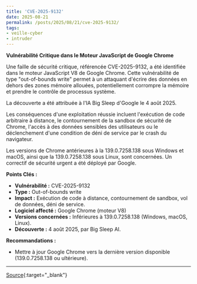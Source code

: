 ```yaml
---
title: 'CVE-2025-9132'
date: 2025-08-21
permalink: /posts/2025/08/21/cve-2025-9132/
tags:
- veille-cyber
- intruder
---
```

**Vulnérabilité Critique dans le Moteur JavaScript de Google Chrome**

Une faille de sécurité critique, référencée CVE-2025-9132, a été identifiée dans le moteur JavaScript V8 de Google Chrome. Cette vulnérabilité de type "out-of-bounds write" permet à un attaquant d'écrire des données en dehors des zones mémoire allouées, potentiellement corrompre la mémoire et prendre le contrôle de processus système.

La découverte a été attribuée à l'IA Big Sleep d'Google le 4 août 2025.

Les conséquences d'une exploitation réussie incluent l'exécution de code arbitraire à distance, le contournement de la sandbox de sécurité de Chrome, l'accès à des données sensibles des utilisateurs ou le déclenchement d'une condition de déni de service par le crash du navigateur.

Les versions de Chrome antérieures à la 139.0.7258.138 sous Windows et macOS, ainsi que la 139.0.7258.138 sous Linux, sont concernées. Un correctif de sécurité urgent a été déployé par Google.

**Points Clés :**

*   **Vulnérabilité :** CVE-2025-9132
*   **Type :** Out-of-bounds write
*   **Impact :** Exécution de code à distance, contournement de sandbox, vol de données, déni de service.
*   **Logiciel affecté :** Google Chrome (moteur V8)
*   **Versions concernées :** Inférieures à 139.0.7258.138 (Windows, macOS, Linux).
*   **Découverte :** 4 août 2025, par Big Sleep AI.

**Recommandations :**

*   Mettre à jour Google Chrome vers la dernière version disponible (139.0.7258.138 ou ultérieure).

---
[Source](https://cvemon.intruder.io/cves/CVE-2025-9132){:target="_blank"}
